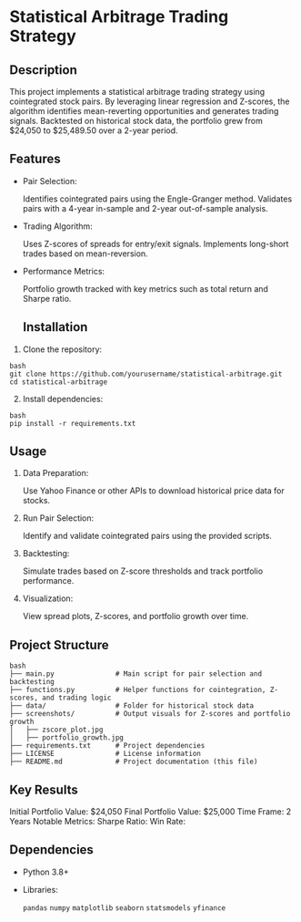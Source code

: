 # Statistical Arbitrage Trading Strategy

## Description

This project implements a statistical arbitrage trading strategy using cointegrated stock pairs. By leveraging linear regression and Z-scores, the algorithm identifies mean-reverting opportunities and generates trading signals. Backtested on historical stock data, the portfolio grew from $24,050 to $25,489.50 over a 2-year period.

## Features

- Pair Selection:

    Identifies cointegrated pairs using the Engle-Granger method.
    Validates pairs with a 4-year in-sample and 2-year out-of-sample analysis.

- Trading Algorithm:

    Uses Z-scores of spreads for entry/exit signals.
    Implements long-short trades based on mean-reversion.

- Performance Metrics:

    Portfolio growth tracked with key metrics such as total return and Sharpe ratio.

  ## Installation

1. Clone the repository:
  ```
  bash
  git clone https://github.com/yourusername/statistical-arbitrage.git
  cd statistical-arbitrage
  ```
2. Install dependencies:
```
bash
pip install -r requirements.txt
```

## Usage

1. Data Preparation:

    Use Yahoo Finance or other APIs to download historical price data for stocks.

2. Run Pair Selection:

    Identify and validate cointegrated pairs using the provided scripts.

3. Backtesting:

    Simulate trades based on Z-score thresholds and track portfolio performance.

4. Visualization:

    View spread plots, Z-scores, and portfolio growth over time.

## Project Structure

```
bash
├── main.py               # Main script for pair selection and backtesting
├── functions.py          # Helper functions for cointegration, Z-scores, and trading logic
├── data/                 # Folder for historical stock data
├── screenshots/          # Output visuals for Z-scores and portfolio growth
│   ├── zscore_plot.jpg
│   ├── portfolio_growth.jpg
├── requirements.txt      # Project dependencies
├── LICENSE               # License information
├── README.md             # Project documentation (this file)
```

## Key Results

Initial Portfolio Value: $24,050
Final Portfolio Value: $25,000
Time Frame: 2 Years
Notable Metrics:
  Sharpe Ratio: 
  Win Rate: 

## Dependencies  

- Python 3.8+
- Libraries:

    ```pandas```
    ```numpy```
   ```matplotlib```
    ```seaborn```
    ```statsmodels```
    ```yfinance```

